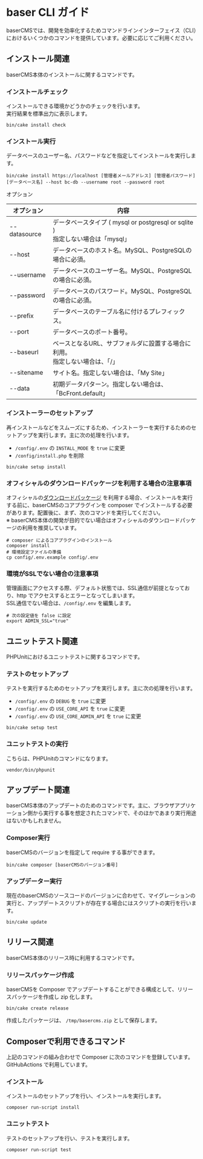 # baser CLI ガイド

baserCMSでは、開発を効率化するためコマンドラインインターフェイス（CLI）におけるいくつかのコマンドを提供しています。必要に応じてご利用ください。


## インストール関連
baserCMS本体のインストールに関するコマンドです。

### インストールチェック
インストールできる環境かどうかのチェックを行います。  
実行結果を標準出力に表示します。

```shell
bin/cake install check
```

### インストール実行
データベースのユーザー名、パスワードなどを指定してインストールを実行します。

```shell
bin/cake install https://localhost [管理者メールアドレス] [管理者パスワード] [データベース名] --host bc-db --username root --password root
```

オプション

| オプション        | 内容                                                             |
|--------------|----------------------------------------------------------------|
| --datasource | データベースタイプ ( mysql or postgresql or sqlite )<br>指定しない場合は「mysql」 |
| --host       | データベースのホスト名。MySQL、PostgreSQLの場合に必須。                            |
| --username   | データベースのユーザー名。MySQL、PostgreSQLの場合に必須。                           |
| --password   | データベースのパスワード。MySQL、PostgreSQLの場合に必須。                           |
| --prefix     | データベースのテーブル名に付けるプレフィックス。                                       |
| --port       | データベースのポート番号。                                                  |
| --baseurl    | ベースとなるURL、サブフォルダに設置する場合に利用。<br>指定しない場合は、「/」                    |
| --sitename   | サイト名。指定しない場合は、「My Site」                                        |
| --data       | 初期データパターン。指定しない場合は、「BcFront.default」                           |

### インストーラーのセットアップ
再インストールなどをスムーズにするため、インストーラーを実行するためのセットアップを実行します。主に次の処理を行います。

- `/config/.env` の `INSTALL_MODE` を `true` に変更
- `/config/install.php` を削除

```shell
bin/cake setup install
```

### オフィシャルのダウンロードパッケージを利用する場合の注意事項
オフィシャルの[ダウンロードパッケージ](https://basercms.net/download) を利用する場合、インストールを実行する前に、baserCMSのコアプラグインを composer でインストールする必要があります。配置後に、まず、次のコマンドを実行してください。  
※ baserCMS本体の開発が目的でない場合はオフィシャルのダウンロードパッケージの利用を推奨しています。

```shell
# composer によるコアプラグインのインストール
composer install
# 環境設定ファイルの準備
cp config/.env.example config/.env
```

### 環境がSSLでない場合の注意事項
管理画面にアクセスする際、デフォルト状態では、SSL通信が前提となっており、http でアクセスするとエラーとなってしまいます。  
SSL通信でない場合は、`/config/.env` を編集します。

```shell
# 次の設定値を false に設定
export ADMIN_SSL="true"
```

## ユニットテスト関連
PHPUnitにおけるユニットテストに関するコマンドです。

### テストのセットアップ
テストを実行するためのセットアップを実行します。主に次の処理を行います。

- `/config/.env` の `DEBUG` を `true` に変更
- `/config/.env` の `USE_CORE_API` を `true` に変更
- `/config/.env` の `USE_CORE_ADMIN_API` を `true` に変更

```shell
bin/cake setup test
```

### ユニットテストの実行
こちらは、PHPUnitのコマンドになります。

```shell
vendor/bin/phpunit
```


## アップデート関連
baserCMS本体のアップデートのためのコマンドです。主に、ブラウザアプリケーション側から実行する事を想定されたコマンドで、そのほかであまり実行用途はないかもしれません。

### Composer実行

baserCMSのバージョンを指定して require する事ができます。  

```shell
bin/cake composer [baserCMSのバージョン番号]
```

### アップデーター実行

現在のbaserCMSのソースコードのバージョンに合わせて、マイグレーションの実行と、アップデートスクリプトが存在する場合にはスクリプトの実行を行います。  

```shell
bin/cake update
```

## リリース関連
baserCMS本体のリリース時に利用するコマンドです。

### リリースパッケージ作成
baserCMSを Composer でアップデートすることができる構成として、リリースパッケージを作成し zip 化します。

```shell
bin/cake create release
```
作成したパッケージは、 `/tmp/basercms.zip` として保存します。


## Composerで利用できるコマンド

上記のコマンドの組み合わせで Composer に次のコマンドを登録しています。  
GitHubActions で利用しています。

### インストール
インストールのセットアップを行い、インストールを実行します。
```shell
composer run-script install
```

### ユニットテスト
テストのセットアップを行い、テストを実行します。
```shell
composer run-script test
```

